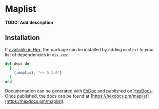 # Maplist

**TODO: Add description**

## Installation

If [available in Hex](https://hex.pm/docs/publish), the package can be installed
by adding `maplist` to your list of dependencies in `mix.exs`:

```elixir
def deps do
  [
    {:maplist, "~> 0.1.0"}
  ]
end
```

Documentation can be generated with [ExDoc](https://github.com/elixir-lang/ex_doc)
and published on [HexDocs](https://hexdocs.pm). Once published, the docs can
be found at [https://hexdocs.pm/maplist](https://hexdocs.pm/maplist).

